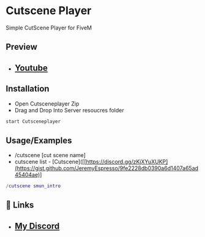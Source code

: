 
# Cutscene Player

Simple CutScene Player for FiveM

## Preview

- ## [Youtube](https://youtu.be/46RWTUKTiRs)


## Installation

- Open Cutsceneplayer Zip
- Drag and Drop Into Server resoucres folder

```bash
start Cutsceneplayer
```
    
## Usage/Examples
- /cutscene [cut scene name]
- cutscene list - [Cutscene]([[https://discord.gg/zKjXYuXUKP](https://gist.github.com/JeremyEspresso/9fe2228db0390a6d1407a65ad45404ae)]

```lua
/cutscene smun_intro
```


## 🔗 Links
- ## [My Discord](https://discord.gg/zKjXYuXUKP)

